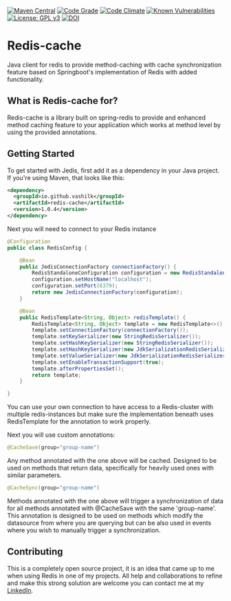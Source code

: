 [![Maven Central](https://maven-badges.herokuapp.com/maven-central/io.github.vashilk/redis-cache/badge.svg)](https://maven-badges.herokuapp.com/maven-central/io.github.vashilk/redis-cache)  [![Code Grade](https://api.codiga.io/project/34996/status/svg)](https://app.codiga.io/project/34996/dashboard) [![Code Climate](https://codeclimate.com/github/cloudfoundry/membrane.png)](https://codeclimate.com/github/vashilK/Redis-cache) [![Known Vulnerabilities](https://snyk.io/test/github/vashilK/Redis-cache/badge.svg)](https://snyk.io/test/github/vashilK/Redis-cache)  [![License: GPL v3](https://img.shields.io/badge/License-GPLv3-blue.svg)](https://www.gnu.org/licenses/gpl-3.0) [![DOI](https://www.zenodo.org/badge/561818709.svg)](https://www.zenodo.org/badge/latestdoi/561818709)

# Redis-cache
Java client for redis to provide method-caching with cache synchronization feature based on Springboot's implementation of Redis with added functionality.

## What is Redis-cache for?
Redis-cache is a library built on spring-redis to provide and enhanced method caching feature to your application which works at method level by using 
the provided annotations.

## Getting Started
To get started with Jedis, first add it as a dependency in your Java project. If you're using Maven, that looks like this:

```xml
<dependency>
  <groupId>io.github.vashilk</groupId>
  <artifactId>redis-cache</artifactId>
  <version>1.0.4</version>
</dependency>
```

Next you will need to connect to your Redis instance
```java
@Configuration
public class RedisConfig {

    @Bean
    public JedisConnectionFactory connectionFactory() {
        RedisStandaloneConfiguration configuration = new RedisStandaloneConfiguration();
        configuration.setHostName("localhost");
        configuration.setPort(6379);
        return new JedisConnectionFactory(configuration);
    }

    @Bean
    public RedisTemplate<String, Object> redisTemplate() {
        RedisTemplate<String, Object> template = new RedisTemplate<>();
        template.setConnectionFactory(connectionFactory());
        template.setKeySerializer(new StringRedisSerializer());
        template.setHashKeySerializer(new StringRedisSerializer());
        template.setHashKeySerializer(new JdkSerializationRedisSerializer());
        template.setValueSerializer(new JdkSerializationRedisSerializer());
        template.setEnableTransactionSupport(true);
        template.afterPropertiesSet();
        return template;
    }

}
```

You can use your own connection to have access to a Redis-cluster with multiple redis-instances but
make sure the implementation beneath uses RedisTemplate for the annotation to work properly.

Next you will use custom annotations:

```java
@CacheSave(group="group-name")
```
Any method annotated with the one above will be cached. Designed to be used on methods that return data, specifically for
heavily used ones with similar parameters.


```java
@CacheSync(group="group-name")
```
Methods annotated with the one above will trigger a synchronization of data for all methods
annotated with @CacheSave with the same 'group-name'. This annotation is designed to be used on methods
which modify the datasource from where you are querying but can be also used in events where you wish to 
manually trigger a synchronization.


## Contributing
This is a completely open source project, it is an idea that came up to me when using Redis in
one of my projects. All help and collaborations to refine and make this strong solution are welcome you can contact me at my [LinkedIn](https://mu.linkedin.com/in/neeschal-kissoon-03ab7516b).


